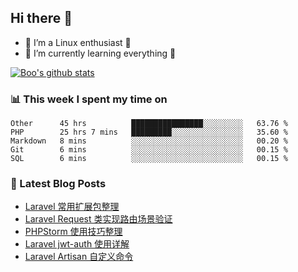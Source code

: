 ## Hi there 👋
* 🔭 I’m a Linux enthusiast 🐧️
* 🏃️ I’m currently learning everything 🏃️

[![Boo's github stats](https://github-readme-stats.vercel.app/api?username=0xAiKang)](https://github.com/anuraghazra/github-readme-stats)

<!-- [![Most Used Langs](https://github-readme-stats.vercel.app/api/top-langs/?username=0xAiKang)](https://github.com/anuraghazra/github-readme-stats) -->

### 📊 This week I spent my time on
<!--START_SECTION:waka-->
```text
Other      45 hrs          ████████████████░░░░░░░░░   63.76 % 
PHP        25 hrs 7 mins   █████████░░░░░░░░░░░░░░░░   35.60 % 
Markdown   8 mins          ░░░░░░░░░░░░░░░░░░░░░░░░░   00.20 % 
Git        6 mins          ░░░░░░░░░░░░░░░░░░░░░░░░░   00.15 % 
SQL        6 mins          ░░░░░░░░░░░░░░░░░░░░░░░░░   00.15 % 
```
<!--END_SECTION:waka-->

### 📕 Latest Blog Posts
<!-- BLOG-POST-LIST:START -->
- [Laravel 常用扩展包整理](https://www.0x2beace.com/laravel-commonly-used-extension-package-finishing/)
- [Laravel Request 类实现路由场景验证](https://www.0x2beace.com/laravel-request-class-implements-routing-scenario-verification/)
- [PHPStorm 使用技巧整理](https://www.0x2beace.com/phpstorm-use-skills-finishing/)
- [Laravel jwt-auth 使用详解](https://www.0x2beace.com/laravel-jwt-auth-use-detailed-explanation/)
- [Laravel Artisan 自定义命令](https://www.0x2beace.com/laravel-artisan-custom-commands/)
<!-- BLOG-POST-LIST:END -->

